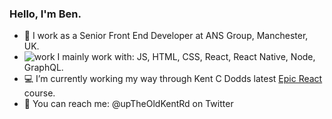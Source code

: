 ### Hello, I'm Ben.

- 🔨 I work as a Senior Front End Developer at ANS Group, Manchester, UK.
- ![work](https://emoji.gg/emoji/9778_StressWarning) I mainly work with: JS, HTML, CSS, React, React Native, Node, GraphQL.
- 💻 I’m currently working my way through Kent C Dodds latest [Epic React](https://epicreact.dev/learn) course.
- 🐤 You can reach me: @upTheOldKentRd on Twitter

